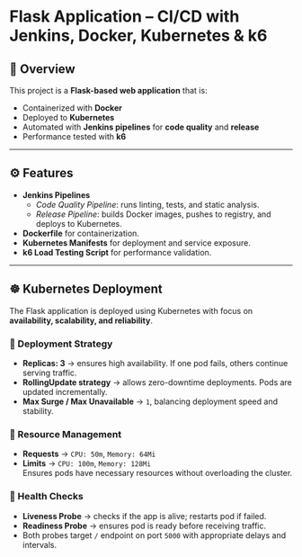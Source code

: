 # Flask Application – CI/CD with Jenkins, Docker, Kubernetes & k6

## 📌 Overview  
This project is a **Flask-based web application** that is:  
- Containerized with **Docker**  
- Deployed to **Kubernetes**  
- Automated with **Jenkins pipelines** for **code quality** and **release**  
- Performance tested with **k6**  

---

## ⚙️ Features  
- **Jenkins Pipelines**  
  - *Code Quality Pipeline*: runs linting, tests, and static analysis.  
  - *Release Pipeline*: builds Docker images, pushes to registry, and deploys to Kubernetes.  
- **Dockerfile** for containerization.  
- **Kubernetes Manifests** for deployment and service exposure.  
- **k6 Load Testing Script** for performance validation.  

---

## ☸️ Kubernetes Deployment  

The Flask application is deployed using Kubernetes with focus on **availability, scalability, and reliability**.

### 🔹 Deployment Strategy
- **Replicas: 3** → ensures high availability. If one pod fails, others continue serving traffic.  
- **RollingUpdate strategy** → allows zero-downtime deployments. Pods are updated incrementally.  
- **Max Surge / Max Unavailable** → `1`, balancing deployment speed and stability.
### 🔹 Resource Management
- **Requests** → `CPU: 50m`, `Memory: 64Mi`  
- **Limits** → `CPU: 100m`, `Memory: 128Mi`  
Ensures pods have necessary resources without overloading the cluster.
### 🔹 Health Checks
- **Liveness Probe** → checks if the app is alive; restarts pod if failed.  
- **Readiness Probe** → ensures pod is ready before receiving traffic.  
- Both probes target `/` endpoint on port `5000` with appropriate delays and intervals.
